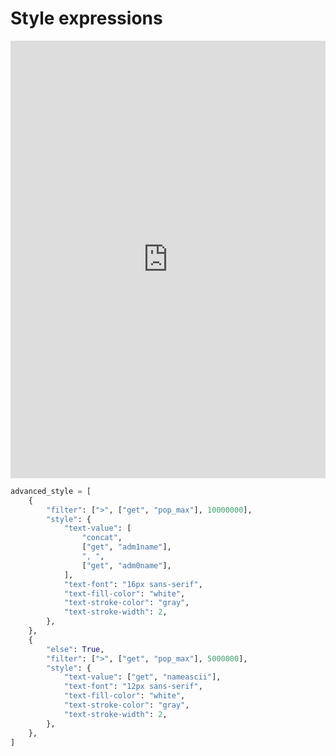 # Style expressions

<iframe src="https://marimo.app/l/5a5k2w?embed=true" width="100%" height=700 frameBorder="0"></iframe>

```python
advanced_style = [
    {
        "filter": [">", ["get", "pop_max"], 10000000],
        "style": {
            "text-value": [
                "concat",
                ["get", "adm1name"],
                ", ",
                ["get", "adm0name"],
            ],
            "text-font": "16px sans-serif",
            "text-fill-color": "white",
            "text-stroke-color": "gray",
            "text-stroke-width": 2,
        },
    },
    {
        "else": True,
        "filter": [">", ["get", "pop_max"], 5000000],
        "style": {
            "text-value": ["get", "nameascii"],
            "text-font": "12px sans-serif",
            "text-fill-color": "white",
            "text-stroke-color": "gray",
            "text-stroke-width": 2,
        },
    },
]
```
